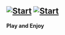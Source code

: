 [![Start](https://img.icons8.com/?size=100&id=uooD0BINPxNE&format=png&color=000000)](https://infenoid.github.io/2048/main.html)
[![Start](https://img.icons8.com/?size=50&id=uooD0BINPxNE&format=png&color=000000)](https://infenoid.github.io/2048/main.html)
--------------------------------------------------------------------
**Play and Enjoy**
